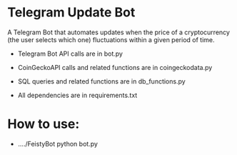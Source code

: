 # Telegram Update Bot
A Telegram Bot that automates updates when the price of a cryptocurrency (the user selects which one) fluctuations within a given period of time. 

- Telegram Bot API calls are in bot.py
- CoinGeckoAPI calls and related functions are in coingeckodata.py
- SQL queries and related functions are in db_functions.py

- All dependencies are in requirements.txt

# How to use:
- ..../FeistyBot python bot.py
